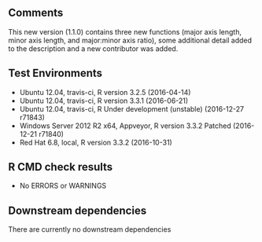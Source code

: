 ## Comments
This new version (1.1.0) contains three new functions (major axis length, minor axis 
length, and major:minor axis ratio), some additional detail added to the 
description and a new contributor was added.

## Test Environments
- Ubuntu 12.04, travis-ci, R version 3.2.5 (2016-04-14)
- Ubuntu 12.04, travis-ci, R version 3.3.1 (2016-06-21)
- Ubuntu 12.04, travis-ci, R Under development (unstable) (2016-12-27 r71843)
- Windows Server 2012 R2 x64, Appveyor, R version 3.3.2 Patched (2016-12-21 r71840)
- Red Hat 6.8, local, R version 3.3.2 (2016-10-31)

## R CMD check results
- No ERRORS or WARNINGS

## Downstream dependencies
There are currently no downstream dependencies

